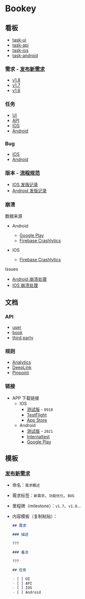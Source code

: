 # Bookey

## 看板

- [task-ui](https://github.com/orgs/bookey-dev/projects/17)
- [task-api](https://github.com/orgs/bookey-dev/projects/16)
- [task-ios](https://github.com/orgs/bookey-dev/projects/15)
- [task-android](https://github.com/orgs/bookey-dev/projects/14)

### 需求 - [发布新需求](#发布新需求)

- [v1.8](https://github.com/bookey-dev/bookey.requirement/projects/13)
- [v1.7](https://github.com/bookey-dev/bookey.requirement/projects/12)
- [v1.6](https://github.com/bookey-dev/bookey.requirement/projects/11)

### 任务

- [UI](https://github.com/bookey-dev/bookey.ui/issues)
- [API](https://github.com/bookey-dev/bookey.api/issues)
- [IOS](https://github.com/bookey-dev/bookey.ios/issues)
- [Android](https://github.com/bookey-dev/bookey.android/issues)

### Bug

- [IOS](https://github.com/bookey-dev/bookey.requirement/labels/Bug%3A%20IOS)
- [Android](https://github.com/bookey-dev/bookey.requirement/labels/Bug%3A%20Android)

### 版本 - [流程规范](docs/process-specification.md#版本发布)

- [IOS 发版记录](https://github.com/bookey-dev/bookey.requirement/labels/Releases%3A%20IOS)
- [Android 发版记录](https://github.com/bookey-dev/bookey.requirement/labels/Releases%3A%20Android)

### 崩溃 

数据来源

- Android
  - [Google Play](https://play.google.com/console/developers/8336602248191894610/app/4971990627291724079/vitals/crashes?installedFrom=PLAY_STORE&days=30)
  - [Firebase Crashlytics](https://console.firebase.google.com/project/helpful-topic-261709/crashlytics/app/android:app.bookey/issues?state=open&time=last-thirty-days&type=crash)

- IOS
  - [Firebase Crashlytics](https://console.firebase.google.com/project/helpful-topic-261709/crashlytics/app/ios:com.idea.bookey/issues?state=open&time=last-seven-days&type=crash)

Issues

- [Android 崩溃处理](https://github.com/bookey-dev/bookey.requirement/issues/124)
- [IOS 崩溃处理](https://github.com/bookey-dev/bookey.requirement/issues/146)

## 文档

### API

- [user](https://dev.bookey.app:8081/swagger-ui.html)
- [book](https://dev.bookey.app:8082/swagger-ui.html)
- [third party](https://dev.bookey.app:8083/swagger-ui.html)

### 规则

- [Analytics](https://github.com/bookey-dev/bookey.docs/wiki/Analytics)
- [DeepLink](https://github.com/bookey-dev/bookey.docs/wiki/DeepLink)
- [Pinpoint](https://github.com/bookey-dev/bookey.docs/wiki/Pinpoint)

### 链接

- APP 下载链接
  - IOS
    - [测试版](https://www.pgyer.com/o9So) - `0910`
    - [TestFlight](https://apps.apple.com/cn/app/testflight/id899247664)
    - [App Store](https://apps.apple.com/cn/app/id1490069864)
  - Android
    - [测试版](https://www.pgyer.com/C5re) - `2021`
    - [Internaltest](https://play.google.com/apps/internaltest/4700196513230198982)
    - [Google Play](https://play.google.com/store/apps/details?id=app.bookey)

## 模板

### [发布新需求](https://github.com/bookey-dev/bookey.requirement/issues/new/choose)

- 命名：`需求概述`
- 需求标签：`新需求`、`功能优化`、`BUG`
- 里程碑（milestone）：`v1.7`、`v1.8`...
- 内容模板（复制粘贴）：

  ```md
  ## 需求

  ### 描述

  ???

  ### 备注

  ???

  ## 任务

  - [ ] UI
  - [ ] API
  - [ ] IOS
  - [ ] Android

  ```
